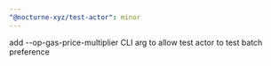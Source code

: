 ```yaml
---
"@nocturne-xyz/test-actor": minor
---
```


add --op-gas-price-multiplier CLI arg to allow test actor to test batch preference

